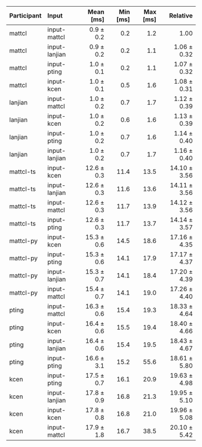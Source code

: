 | Participant | Input | Mean [ms] | Min [ms] | Max [ms] | Relative |
|:---|:---|---:|---:|---:|---:|
| mattcl | input-mattcl | 0.9 ± 0.2 | 0.2 | 1.2 | 1.00 |
| mattcl | input-lanjian | 0.9 ± 0.2 | 0.2 | 1.1 | 1.06 ± 0.32 |
| mattcl | input-pting | 1.0 ± 0.1 | 0.2 | 1.1 | 1.07 ± 0.32 |
| mattcl | input-kcen | 1.0 ± 0.1 | 0.5 | 1.6 | 1.08 ± 0.31 |
| lanjian | input-mattcl | 1.0 ± 0.2 | 0.7 | 1.7 | 1.12 ± 0.39 |
| lanjian | input-kcen | 1.0 ± 0.2 | 0.6 | 1.6 | 1.13 ± 0.39 |
| lanjian | input-pting | 1.0 ± 0.2 | 0.7 | 1.6 | 1.14 ± 0.40 |
| lanjian | input-lanjian | 1.0 ± 0.2 | 0.7 | 1.7 | 1.16 ± 0.40 |
| mattcl-ts | input-kcen | 12.6 ± 0.3 | 11.4 | 13.5 | 14.10 ± 3.56 |
| mattcl-ts | input-lanjian | 12.6 ± 0.3 | 11.6 | 13.6 | 14.11 ± 3.56 |
| mattcl-ts | input-mattcl | 12.6 ± 0.3 | 11.7 | 13.9 | 14.12 ± 3.56 |
| mattcl-ts | input-pting | 12.6 ± 0.3 | 11.7 | 13.7 | 14.14 ± 3.57 |
| mattcl-py | input-kcen | 15.3 ± 0.6 | 14.5 | 18.6 | 17.16 ± 4.35 |
| mattcl-py | input-pting | 15.3 ± 0.6 | 14.1 | 17.9 | 17.17 ± 4.37 |
| mattcl-py | input-lanjian | 15.3 ± 0.7 | 14.1 | 18.4 | 17.20 ± 4.39 |
| mattcl-py | input-mattcl | 15.4 ± 0.7 | 14.1 | 19.0 | 17.26 ± 4.40 |
| pting | input-mattcl | 16.3 ± 0.6 | 15.4 | 19.3 | 18.33 ± 4.64 |
| pting | input-kcen | 16.4 ± 0.6 | 15.5 | 19.4 | 18.40 ± 4.66 |
| pting | input-lanjian | 16.4 ± 0.6 | 15.4 | 19.5 | 18.43 ± 4.67 |
| pting | input-pting | 16.6 ± 3.1 | 15.2 | 55.6 | 18.61 ± 5.80 |
| kcen | input-pting | 17.5 ± 0.7 | 16.1 | 20.9 | 19.63 ± 4.98 |
| kcen | input-lanjian | 17.8 ± 0.9 | 16.8 | 21.3 | 19.95 ± 5.10 |
| kcen | input-kcen | 17.8 ± 0.8 | 16.8 | 21.0 | 19.96 ± 5.08 |
| kcen | input-mattcl | 17.9 ± 1.8 | 16.7 | 38.5 | 20.10 ± 5.42 |
